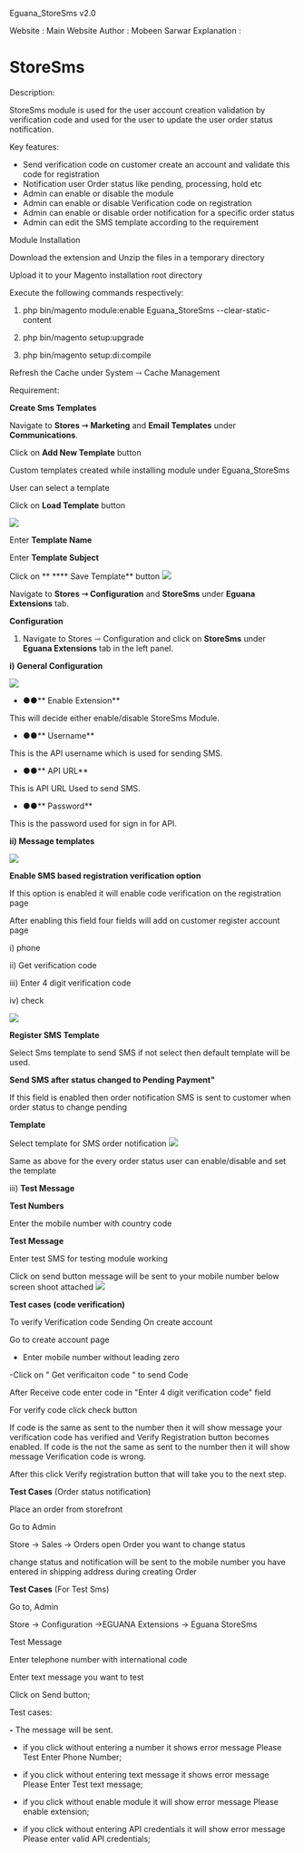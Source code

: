 Eguana_StoreSms v2.0

Website : Main Website 
Author : Mobeen Sarwar
Explanation :
# StoreSms

Description:

StoreSms module is used for the user account creation validation by verification code and used for the user to update the user order status notification.

Key features:

- Send verification code on customer create an account and validate this code for registration
- Notification user Order status like pending, processing, hold etc
- Admin can enable or disable the module
- Admin can enable or disable Verification code on registration
- Admin can enable or disable order notification for a specific order status
- Admin can edit the SMS template according to the requirement



Module Installation

Download the extension and Unzip the files in a temporary directory

Upload it to your Magento installation root directory

Execute the following commands respectively:

1.  php bin/magento module:enable Eguana_StoreSms --clear-static-content

2.  php bin/magento setup:upgrade

3.  php bin/magento setup:di:compile

Refresh the Cache under System ⇾ Cache Management

Requirement:

**Create Sms Templates**

Navigate to **Stores­ ⇾**  **Marketing** and **Email Templates** under **Communications**.

Click on **Add New Template** button


 
Custom templates created while installing module under Eguana_StoreSms

User can select a template

Click on **Load Template** button


![](https://nimbusweb.me/box/attachment/3632791/ofk3r9vig6w6oci21tdv/mYyn8UdT1Z9i5GwL/screenshot-dev.magentoshop.net-2019.12.11-19_27_59.png)

Enter **Template Name**

Enter **Template Subject**

Click on ** **** Save Template** button
![](https://nimbusweb.me/box/attachment/3632765/oklih0h736ivg4x9epye/mPRgkDBxvFPPfdf0/screenshot-dev.magentoshop.net-2019.12.11-19_22_40.png)


Navigate to **Stores ⇾ Configuration** and **StoreSms** under **Eguana Extensions** tab.

**Configuration**

1. Navigate to Stores ⇾ Configuration and click on **StoreSms** under **Eguana Extensions** tab in the left panel.

**i)**  **General Configuration**

![](https://nimbusweb.me/box/attachment/3632796/zf71ck44gb8b731efvop/MO3R28TPnFgEHJzn/screenshot-dev.magentoshop.net-2019.12.11-19_29_05.png)
- **●●**** Enable Extension**

This will decide either enable/disable StoreSms Module.

- **●●**** Username**

This is the API username which is used for sending SMS.

- **●●**** API URL**

This is API URL  Used to send SMS.

- **●●**** Password**

This is the password used for sign in for API.

**ii) Message templates**

![](https://nimbusweb.me/box/attachment/3632799/35asgloqe56mp9aumak0/9DeVlXy8YqU7Kooc/screenshot-dev.magentoshop.net-2019.12.11-19_29_52.png)

**Enable SMS based registration verification option**

If this option is enabled it will enable code verification on the registration page

After enabling this field four fields will add on customer register account page

i)   phone 

ii)  Get verification code

iii) Enter 4 digit verification code

iv)  check

![](https://i.ibb.co/nmX16vn/94cd8ddd-4886-42c7-b04a-04796573dafe.png)

**Register SMS Template**

Select Sms template to send SMS if not select then default template will be used.

**Send SMS after status changed to Pending Payment&quot;**

If this field is enabled then order notification SMS is sent to customer when order status to change pending

**Template**

Select template for SMS order notification
![](https://nimbusweb.me/box/attachment/3632813/bprbtpvcbncdd2b5apra/zbJ2eBwWEwyhknCN/screenshot-dev.magentoshop.net-2019.12.11-19_32_00.png)

Same as above for the every order status user can enable/disable and set the template

iii) **Test Message**


**Test Numbers**

Enter the mobile number with country code

**Test Message**

Enter test SMS for testing module working

Click on send button message will be sent to your mobile number
below screen shoot attached
![](https://nimbusweb.me/box/attachment/3632816/49n881yeg7cu9rofqorl/SJP18YDPNAKSeK3h/screenshot-dev.magentoshop.net-2019.12.11-19_32_45.png)

**Test cases** **(**code verification**)**

To verify Verification code Sending On create account

  Go to create account page

  - Enter mobile number without leading zero

  -Click on &quot; Get verificaiton code &quot; to send Code

After Receive code enter code in &quot;Enter 4 digit verification code&quot; field

For verify code click check button 

If code is the same as sent to the number then it will show message your verification code has verified and Verify Registration button becomes enabled.
If code is the not the same as sent to the number then it will show message Verification code is wrong.

After this click Verify registration button that will take you to the next step.


**Test Cases** (Order status notification)

Place an order from storefront

Go to Admin

Store -> Sales -> Orders open Order you want to change status

change status and notification will be sent to the mobile number you have entered in shipping address during creating Order



**Test Cases** (For Test Sms)

Go to, Admin

Store -> Configuration ->EGUANA Extensions -> Eguana StoreSms

Test Message

Enter telephone number with international code

Enter text message you want to test

Click on Send button;

Test cases:

**-** The message will be sent.

- if you click without entering a number it shows error message Please Test Enter Phone Number;

- if you click without entering text message it shows error message Please Enter Test text message;

- if you click without enable module it will show error message Please enable extension;

- if you click without entering API credentials it will show error message Please enter valid API credentials;
